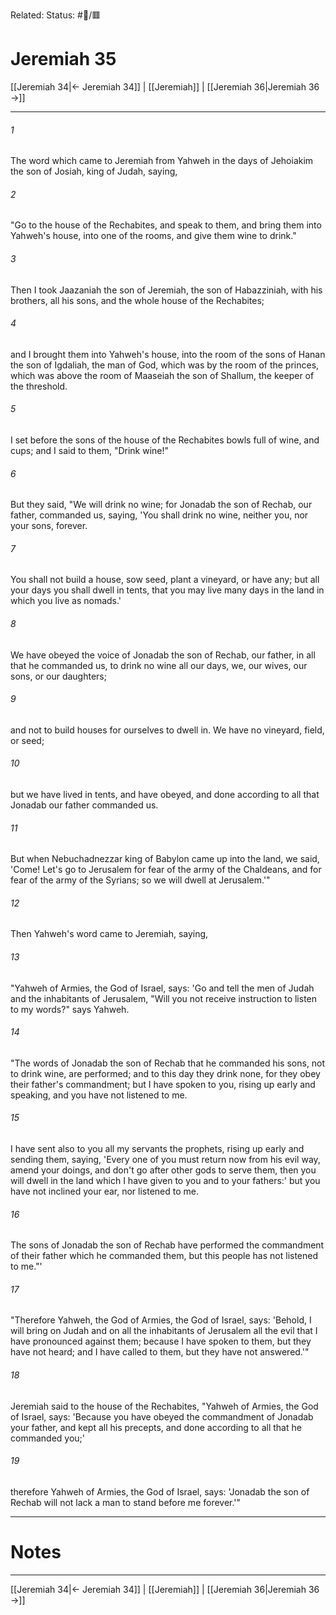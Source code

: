 Related:
Status: #📖/🟥
# Jeremiah 35

[[Jeremiah 34|← Jeremiah 34]] | [[Jeremiah]] | [[Jeremiah 36|Jeremiah 36 →]]
***



###### 1 
The word which came to Jeremiah from Yahweh in the days of Jehoiakim the son of Josiah, king of Judah, saying, 

###### 2 
"Go to the house of the Rechabites, and speak to them, and bring them into Yahweh's house, into one of the rooms, and give them wine to drink." 

###### 3 
Then I took Jaazaniah the son of Jeremiah, the son of Habazziniah, with his brothers, all his sons, and the whole house of the Rechabites; 

###### 4 
and I brought them into Yahweh's house, into the room of the sons of Hanan the son of Igdaliah, the man of God, which was by the room of the princes, which was above the room of Maaseiah the son of Shallum, the keeper of the threshold. 

###### 5 
I set before the sons of the house of the Rechabites bowls full of wine, and cups; and I said to them, "Drink wine!" 

###### 6 
But they said, "We will drink no wine; for Jonadab the son of Rechab, our father, commanded us, saying, 'You shall drink no wine, neither you, nor your sons, forever. 

###### 7 
You shall not build a house, sow seed, plant a vineyard, or have any; but all your days you shall dwell in tents, that you may live many days in the land in which you live as nomads.' 

###### 8 
We have obeyed the voice of Jonadab the son of Rechab, our father, in all that he commanded us, to drink no wine all our days, we, our wives, our sons, or our daughters; 

###### 9 
and not to build houses for ourselves to dwell in. We have no vineyard, field, or seed; 

###### 10 
but we have lived in tents, and have obeyed, and done according to all that Jonadab our father commanded us. 

###### 11 
But when Nebuchadnezzar king of Babylon came up into the land, we said, 'Come! Let's go to Jerusalem for fear of the army of the Chaldeans, and for fear of the army of the Syrians; so we will dwell at Jerusalem.'" 

###### 12 
Then Yahweh's word came to Jeremiah, saying, 

###### 13 
"Yahweh of Armies, the God of Israel, says: 'Go and tell the men of Judah and the inhabitants of Jerusalem, "Will you not receive instruction to listen to my words?" says Yahweh. 

###### 14 
"The words of Jonadab the son of Rechab that he commanded his sons, not to drink wine, are performed; and to this day they drink none, for they obey their father's commandment; but I have spoken to you, rising up early and speaking, and you have not listened to me. 

###### 15 
I have sent also to you all my servants the prophets, rising up early and sending them, saying, 'Every one of you must return now from his evil way, amend your doings, and don't go after other gods to serve them, then you will dwell in the land which I have given to you and to your fathers:' but you have not inclined your ear, nor listened to me. 

###### 16 
The sons of Jonadab the son of Rechab have performed the commandment of their father which he commanded them, but this people has not listened to me."' 

###### 17 
"Therefore Yahweh, the God of Armies, the God of Israel, says: 'Behold, I will bring on Judah and on all the inhabitants of Jerusalem all the evil that I have pronounced against them; because I have spoken to them, but they have not heard; and I have called to them, but they have not answered.'" 

###### 18 
Jeremiah said to the house of the Rechabites, "Yahweh of Armies, the God of Israel, says: 'Because you have obeyed the commandment of Jonadab your father, and kept all his precepts, and done according to all that he commanded you;' 

###### 19 
therefore Yahweh of Armies, the God of Israel, says: 'Jonadab the son of Rechab will not lack a man to stand before me forever.'"

---
# Notes


***
[[Jeremiah 34|← Jeremiah 34]] | [[Jeremiah]] | [[Jeremiah 36|Jeremiah 36 →]]
